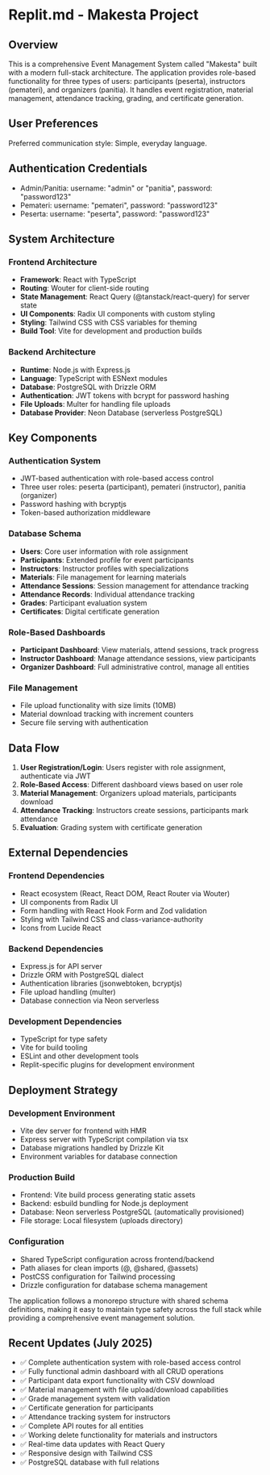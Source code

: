 # Replit.md - Makesta Project

## Overview

This is a comprehensive Event Management System called "Makesta" built with a modern full-stack architecture. The application provides role-based functionality for three types of users: participants (peserta), instructors (pemateri), and organizers (panitia). It handles event registration, material management, attendance tracking, grading, and certificate generation.

## User Preferences

Preferred communication style: Simple, everyday language.

## Authentication Credentials
- Admin/Panitia: username: "admin" or "panitia", password: "password123"
- Pemateri: username: "pemateri", password: "password123"
- Peserta: username: "peserta", password: "password123"

## System Architecture

### Frontend Architecture
- **Framework**: React with TypeScript
- **Routing**: Wouter for client-side routing
- **State Management**: React Query (@tanstack/react-query) for server state
- **UI Components**: Radix UI components with custom styling
- **Styling**: Tailwind CSS with CSS variables for theming
- **Build Tool**: Vite for development and production builds

### Backend Architecture
- **Runtime**: Node.js with Express.js
- **Language**: TypeScript with ESNext modules
- **Database**: PostgreSQL with Drizzle ORM
- **Authentication**: JWT tokens with bcrypt for password hashing
- **File Uploads**: Multer for handling file uploads
- **Database Provider**: Neon Database (serverless PostgreSQL)

## Key Components

### Authentication System
- JWT-based authentication with role-based access control
- Three user roles: peserta (participant), pemateri (instructor), panitia (organizer)
- Password hashing with bcryptjs
- Token-based authorization middleware

### Database Schema
- **Users**: Core user information with role assignment
- **Participants**: Extended profile for event participants
- **Instructors**: Instructor profiles with specializations
- **Materials**: File management for learning materials
- **Attendance Sessions**: Session management for attendance tracking
- **Attendance Records**: Individual attendance tracking
- **Grades**: Participant evaluation system
- **Certificates**: Digital certificate generation

### Role-Based Dashboards
- **Participant Dashboard**: View materials, attend sessions, track progress
- **Instructor Dashboard**: Manage attendance sessions, view participants
- **Organizer Dashboard**: Full administrative control, manage all entities

### File Management
- File upload functionality with size limits (10MB)
- Material download tracking with increment counters
- Secure file serving with authentication

## Data Flow

1. **User Registration/Login**: Users register with role assignment, authenticate via JWT
2. **Role-Based Access**: Different dashboard views based on user role
3. **Material Management**: Organizers upload materials, participants download
4. **Attendance Tracking**: Instructors create sessions, participants mark attendance
5. **Evaluation**: Grading system with certificate generation

## External Dependencies

### Frontend Dependencies
- React ecosystem (React, React DOM, React Router via Wouter)
- UI components from Radix UI
- Form handling with React Hook Form and Zod validation
- Styling with Tailwind CSS and class-variance-authority
- Icons from Lucide React

### Backend Dependencies
- Express.js for API server
- Drizzle ORM with PostgreSQL dialect
- Authentication libraries (jsonwebtoken, bcryptjs)
- File upload handling (multer)
- Database connection via Neon serverless

### Development Dependencies
- TypeScript for type safety
- Vite for build tooling
- ESLint and other development tools
- Replit-specific plugins for development environment

## Deployment Strategy

### Development Environment
- Vite dev server for frontend with HMR
- Express server with TypeScript compilation via tsx
- Database migrations handled by Drizzle Kit
- Environment variables for database connection

### Production Build
- Frontend: Vite build process generating static assets
- Backend: esbuild bundling for Node.js deployment
- Database: Neon serverless PostgreSQL (automatically provisioned)
- File storage: Local filesystem (uploads directory)

### Configuration
- Shared TypeScript configuration across frontend/backend
- Path aliases for clean imports (@, @shared, @assets)
- PostCSS configuration for Tailwind processing
- Drizzle configuration for database schema management

The application follows a monorepo structure with shared schema definitions, making it easy to maintain type safety across the full stack while providing a comprehensive event management solution.

## Recent Updates (July 2025)
- ✅ Complete authentication system with role-based access control
- ✅ Fully functional admin dashboard with all CRUD operations
- ✅ Participant data export functionality with CSV download
- ✅ Material management with file upload/download capabilities
- ✅ Grade management system with validation
- ✅ Certificate generation for participants
- ✅ Attendance tracking system for instructors
- ✅ Complete API routes for all entities
- ✅ Working delete functionality for materials and instructors
- ✅ Real-time data updates with React Query
- ✅ Responsive design with Tailwind CSS
- ✅ PostgreSQL database with full relations
